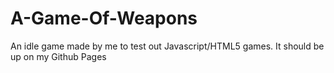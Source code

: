 # A-Game-Of-Weapons
An idle game made by me to test out Javascript/HTML5 games.
It should be up on my Github Pages

